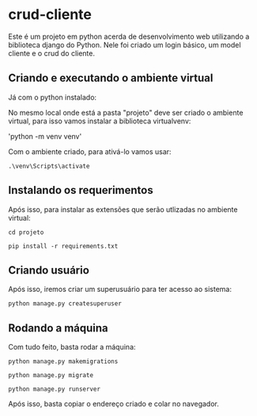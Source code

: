 # crud-cliente

Este é um projeto em python acerda de desenvolvimento web utilizando a biblioteca django do Python. Nele foi criado um login básico, um model cliente e o crud do cliente.

## Criando e executando o ambiente virtual

Já com o python instalado:

No mesmo local onde está a pasta "projeto" deve ser criado o ambiente virtual, para isso vamos instalar a biblioteca virtualvenv:

'python -m venv venv'

Com o ambiente criado, para ativá-lo vamos usar:

`.\venv\Scripts\activate`

## Instalando os requerimentos

Após isso, para instalar as extensões que serão utlizadas no ambiente virtual:

`cd projeto`

`pip install -r requirements.txt`

## Criando usuário

Após isso, iremos criar um superusuário para ter acesso ao sistema:

`python manage.py createsuperuser`

## Rodando a máquina

Com tudo feito, basta rodar a máquina:

`python manage.py makemigrations`

`python manage.py migrate`

`python manage.py runserver`

Após isso, basta copiar o endereço criado e colar no navegador.

